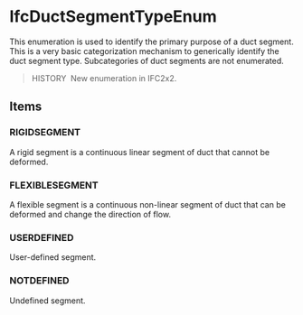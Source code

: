 # IfcDuctSegmentTypeEnum

This enumeration is used to identify the primary purpose of a duct segment. This is a very basic categorization mechanism to generically identify the duct segment type. Subcategories of duct segments are not enumerated.

> HISTORY&nbsp; New enumeration in IFC2x2.

## Items

### RIGIDSEGMENT
A rigid segment is a continuous linear segment of duct that cannot be deformed.

### FLEXIBLESEGMENT
A flexible segment is a continuous non-linear segment of duct that can be deformed and change the direction of flow.

### USERDEFINED
User-defined segment.

### NOTDEFINED
Undefined segment.
